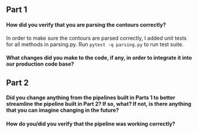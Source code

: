 ## Part 1 ##
#### How did you verify that you are parsing the contours correctly? ####
In order to make sure the contours are parsed correctly, I added unit tests for all methods in parsing.py. Run `pytest -q parsing.py` to run test suite.

#### What changes did you make to the code, if any, in order to integrate it into our production code base? ####

## Part 2 ##
#### Did you change anything from the pipelines built in Parts 1 to better streamline the pipeline built in Part 2? If so, what? If not, is there anything that you can imagine changing in the future? ####

#### How do you/did you verify that the pipeline was working correctly? ####

####